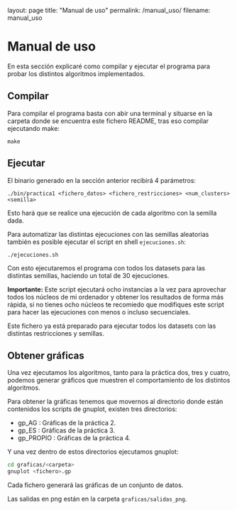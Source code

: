 layout: page
title: "Manual de uso"
permalink: /manual_uso/
filename: manual_uso

# Manual de uso

En esta sección explicaré como compilar y ejecutar el programa para probar los distintos algoritmos implementados.



## Compilar

Para compilar el programa basta con abir una terminal y situarse en la carpeta donde se encuentra este fichero README, tras eso compilar ejecutando make:

`make`


## Ejecutar

El binario generado en la sección anterior recibirá 4 parámetros:

`./bin/practica1 <fichero_datos> <fichero_restricciones> <num_clusters> <semilla>`

Esto hará que se realice una ejecución de cada algoritmo con la semilla dada.

Para automatizar las distintas ejecuciones con las semillas aleatorias también es posible ejecutar el script en shell `ejecuciones.sh`:

`./ejecuciones.sh`

Con esto ejecutaremos el programa con todos los datasets para las distintas semillas, haciendo un total de 30 ejecuciones.

**Importante:** Este script ejecutará ocho instancias a la vez para aprovechar todos los núcleos de mi ordenador y obtener los resultados de forma más rápida, si no tienes ocho núcleos te recomiedo que modifiques este script para hacer las ejecuciones con menos o incluso secuenciales.

Este fichero ya está preparado para ejecutar todos los datasets con las distintas restricciones y semillas.


## Obtener gráficas

Una vez ejecutamos los algoritmos, tanto para la práctica dos, tres y cuatro, podemos generar gráficos que muestren el comportamiento de los distintos algoritmos.

Para obtener la gráficas tenemos que movernos al directorio donde están contenidos los scripts de gnuplot, existen tres directorios:

- gp_AG : Gráficas de la práctica 2.
- gp_ES : Gráficas de la práctica 3.
- gp_PROPIO : Gráficas de la práctica 4.

Y una vez dentro de estos directorios ejecutamos gnuplot:

```sh
cd graficas/<carpeta>
gnuplot <fichero>.gp
```

Cada fichero generará las gráficas de un conjunto de datos.

Las salidas en png están en la carpeta `graficas/salidas_png`.
